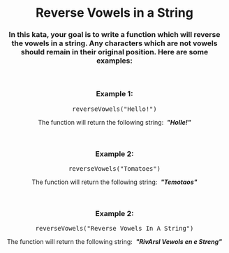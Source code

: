 <div align = "center">

# Reverse Vowels in a String

</div>

<div align = "center">

<h3>In this kata, your goal is to write a function which will reverse the vowels in a string. Any characters which are not vowels should remain in their original position. Here are some examples:</h3>
<br>

<h3>Example 1:</h3>

<pre>reverseVowels("Hello!")</pre>

<p>The function will return the following string: &nbsp;<em><strong>"Holle!"</strong></em></p>
<br>

<h3>Example 2:</h3>

<pre>reverseVowels("Tomatoes")</pre>

<p>The function will return the following string: &nbsp;<em><strong>"Temotaos"</strong></em></p>
<br>

<h3>Example 2:</h3>

<pre>reverseVowels("Reverse Vowels In A String")</pre>

<p>The function will return the following string: &nbsp;<em><strong>"RivArsI Vewols en e Streng"</strong></em></p>

</div>
